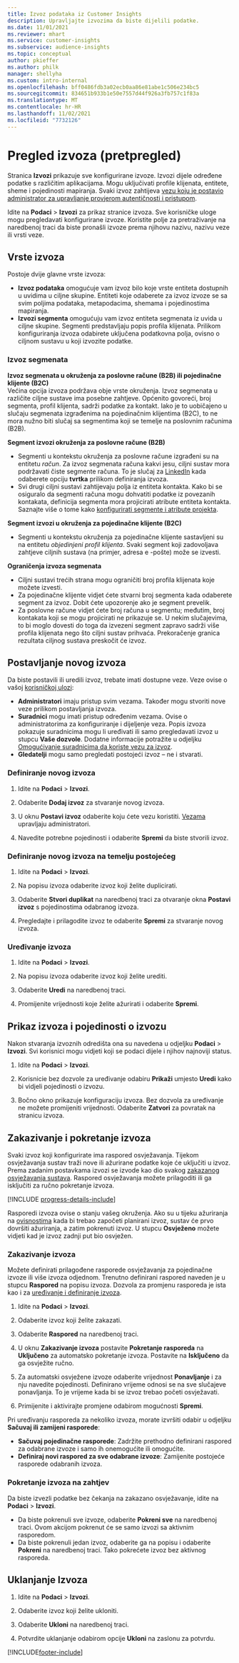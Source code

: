 ```yaml
---
title: Izvoz podataka iz Customer Insights
description: Upravljajte izvozima da biste dijelili podatke.
ms.date: 11/01/2021
ms.reviewer: mhart
ms.service: customer-insights
ms.subservice: audience-insights
ms.topic: conceptual
author: pkieffer
ms.author: philk
manager: shellyha
ms.custom: intro-internal
ms.openlocfilehash: bff0486fdb3a02ecb0aa86e81abe1c506e234bc5
ms.sourcegitcommit: 834651b933b1e50e7557d44f926a3fb757c1f83a
ms.translationtype: MT
ms.contentlocale: hr-HR
ms.lasthandoff: 11/02/2021
ms.locfileid: "7732126"
---
```

# <a name="exports-preview-overview"></a>Pregled izvoza (pretpregled)

Stranica **Izvozi** prikazuje sve konfigurirane izvoze. Izvozi dijele određene podatke s različitim aplikacijama. Mogu uključivati profile klijenata, entitete, sheme i pojedinosti mapiranja. Svaki izvoz zahtijeva [vezu koju je postavio administrator za upravljanje provjerom autentičnosti i pristupom](connections.md).

Idite na **Podaci** > **Izvozi** za prikaz stranice izvoza. Sve korisničke uloge mogu pregledavati konfigurirane izvoze. Koristite polje za pretraživanje na naredbenoj traci da biste pronašli izvoze prema njihovu nazivu, nazivu veze ili vrsti veze.

## <a name="export-types"></a>Vrste izvoza

Postoje dvije glavne vrste izvoza:  

- **Izvoz podataka** omogućuje vam izvoz bilo koje vrste entiteta dostupnih u uvidima u ciljne skupine. Entiteti koje odaberete za izvoz izvoze se sa svim poljima podataka, metapodacima, shemama i pojedinostima mapiranja. 
- **Izvozi segmenta** omogućuju vam izvoz entiteta segmenata iz uvida u ciljne skupine. Segmenti predstavljaju popis profila klijenata. Prilikom konfiguriranja izvoza odabirete uključena podatkovna polja, ovisno o ciljnom sustavu u koji izvozite podatke. 

### <a name="export-segments"></a>Izvoz segmenata

**Izvoz segmenata u okruženja za poslovne račune (B2B) ili pojedinačne klijente (B2C)**  
Većina opcija izvoza podržava obje vrste okruženja. Izvoz segmenata u različite ciljne sustave ima posebne zahtjeve. Općenito govoreći, broj segmenta, profil klijenta, sadrži podatke za kontakt. Iako je to uobičajeno u slučaju segmenata izgrađenima na pojedinačnim klijentima (B2C), to ne mora nužno biti slučaj sa segmentima koji se temelje na poslovnim računima (B2B). 

**Segment izvozi okruženja za poslovne račune (B2B)**  
- Segmenti u kontekstu okruženja za poslovne račune izgrađeni su na entitetu *račun*. Za izvoz segmenata računa kakvi jesu, ciljni sustav mora podržavati čiste segmente računa. To je slučaj za [LinkedIn](export-linkedin-ads.md) kada odaberete opciju **tvrtka** prilikom definiranja izvoza.
- Svi drugi ciljni sustavi zahtijevaju polja iz entiteta kontakta. Kako bi se osiguralo da segmenti računa mogu dohvatiti podatke iz povezanih kontakata, definicija segmenta mora projicirati atribute entiteta kontakta. Saznajte više o tome kako [konfigurirati segmente i atribute projekta](segment-builder.md).

**Segment izvozi u okruženja za pojedinačne klijente (B2C)**  
- Segmenti u kontekstu okruženja za pojedinačne klijente sastavljeni su na entitetu *objedinjeni profil klijenta*. Svaki segment koji zadovoljava zahtjeve ciljnih sustava (na primjer, adresa e -pošte) može se izvesti.

**Ograničenja izvoza segmenata**  
- Ciljni sustavi trećih strana mogu ograničiti broj profila klijenata koje možete izvesti. 
- Za pojedinačne klijente vidjet ćete stvarni broj segmenta kada odaberete segment za izvoz. Dobit ćete upozorenje ako je segment prevelik. 
- Za poslovne račune vidjet ćete broj računa u segmentu; međutim, broj kontakata koji se mogu projicirati ne prikazuje se. U nekim slučajevima, to bi moglo dovesti do toga da izvezeni segment zapravo sadrži više profila klijenata nego što ciljni sustav prihvaća. Prekoračenje granica rezultata ciljnog sustava preskočit će izvoz. 

## <a name="set-up-a-new-export"></a>Postavljanje novog izvoza  
Da biste postavili ili uredili izvoz, trebate imati dostupne veze. Veze ovise o vašoj [korisničkoj ulozi](permissions.md):
- **Administratori** imaju pristup svim vezama. Također mogu stvoriti nove veze prilikom postavljanja izvoza.
- **Suradnici** mogu imati pristup određenim vezama. Ovise o administratorima za konfiguriranje i dijeljenje veza. Popis izvoza pokazuje suradnicima mogu li uređivati ili samo pregledavati izvoz u stupcu **Vaše dozvole**. Dodatne informacije potražite u odjeljku [Omogućivanje suradnicima da koriste vezu za izvoz](connections.md#allow-contributors-to-use-a-connection-for-exports).
- **Gledatelji** mogu samo pregledati postojeći izvoz – ne i stvarati.

### <a name="define-a-new-export"></a>Definiranje novog izvoza

1. Idite na **Podaci** > **Izvozi**.

1. Odaberite **Dodaj izvoz** za stvaranje novog izvoza.

1. U oknu **Postavi izvoz** odaberite koju ćete vezu koristiti. [Vezama](connections.md) upravljaju administratori. 

1. Navedite potrebne pojedinosti i odaberite **Spremi** da biste stvorili izvoz.

### <a name="define-a-new-export-based-on-an-existing-export"></a>Definiranje novog izvoza na temelju postojećeg

1. Idite na **Podaci** > **Izvozi**.

1. Na popisu izvoza odaberite izvoz koji želite duplicirati.

1. Odaberite **Stvori duplikat** na naredbenoj traci za otvaranje okna **Postavi izvoz** s pojedinostima odabranog izvoza.

1. Pregledajte i prilagodite izvoz te odaberite **Spremi** za stvaranje novog izvoza.

### <a name="edit-an-export"></a>Uređivanje izvoza

1. Idite na **Podaci** > **Izvozi**.

1. Na popisu izvoza odaberite izvoz koji želite urediti.

1. Odaberite **Uredi** na naredbenoj traci.

1. Promijenite vrijednosti koje želite ažurirati i odaberite **Spremi**.

## <a name="view-exports-and-export-details"></a>Prikaz izvoza i pojedinosti o izvozu

Nakon stvaranja izvoznih odredišta ona su navedena u odjeljku **Podaci** > **Izvozi**. Svi korisnici mogu vidjeti koji se podaci dijele i njihov najnoviji status.

1. Idite na **Podaci** > **Izvozi**.

1. Korisnicie bez dozvole za uređivanje odabiru **Prikaži** umjesto **Uredi** kako bi vidjeli pojedinosti o izvozu.

1. Bočno okno prikazuje konfiguraciju izvoza. Bez dozvola za uređivanje ne možete promijeniti vrijednosti. Odaberite **Zatvori** za povratak na stranicu izvoza.

## <a name="schedule-and-run-exports"></a>Zakazivanje i pokretanje izvoza

Svaki izvoz koji konfigurirate ima raspored osvježavanja. Tijekom osvježavanja sustav traži nove ili ažurirane podatke koje će uključiti u izvoz. Prema zadanim postavkama izvozi se izvode kao dio svakog [zakazanog osvježavanja sustava](system.md#schedule-tab). Raspored osvježavanja možete prilagoditi ili ga isključiti za ručno pokretanje izvoza.

[!INCLUDE [progress-details-include](../includes/progress-details-pane.md)]

Rasporedi izvoza ovise o stanju vašeg okruženja. Ako su u tijeku ažuriranja na [ovisnostima](system.md#refresh-processes) kada bi trebao započeti planirani izvoz, sustav će prvo dovršiti ažuriranja, a zatim pokrenuti izvoz. U stupcu **Osvježeno** možete vidjeti kad je izvoz zadnji put bio osvježen.

### <a name="schedule-exports"></a>Zakazivanje izvoza

Možete definirati prilagođene rasporede osvježavanja za pojedinačne izvoze ili više izvoza odjednom. Trenutno definirani raspored naveden je u stupcu **Raspored** na popisu izvoza. Dozvola za promjenu rasporeda je ista kao i za [uređivanje i definiranje izvoza](export-destinations.md#set-up-a-new-export). 

1. Idite na **Podaci** > **Izvozi**.

1. Odaberite izvoz koji želite zakazati.

1. Odaberite **Raspored** na naredbenoj traci.

1. U oknu **Zakazivanje izvoza** postavite **Pokretanje rasporeda** na **Uključeno** za automatsko pokretanje izvoza. Postavite na **Isključeno** da ga osvježite ručno.

1. Za automatski osvježene izvoze odaberite vrijednost **Ponavljanje** i za nju navedite pojedinosti. Definirano vrijeme odnosi se na sve slučajeve ponavljanja. To je vrijeme kada bi se izvoz trebao početi osvježavati.

1. Primijenite i aktivirajte promjene odabirom mogućnosti **Spremi**.

Pri uređivanju rasporeda za nekoliko izvoza, morate izvršiti odabir u odjeljku **Sačuvaj ili zamijeni rasporede**:
- **Sačuvaj pojedinačne rasporede**: Zadržite prethodno definirani raspored za odabrane izvoze i samo ih onemogućite ili omogućite.
- **Definiraj novi raspored za sve odabrane izvoze**: Zamijenite postojeće rasporede odabranih izvoza.

### <a name="run-exports-on-demand"></a>Pokretanje izvoza na zahtjev

Da biste izvezli podatke bez čekanja na zakazano osvježavanje, idite na **Podaci** > **Izvozi**.

- Da biste pokrenuli sve izvoze, odaberite **Pokreni sve** na naredbenoj traci. Ovom akcijom pokrenut će se samo izvozi sa aktivnim rasporedom.
- Da biste pokrenuli jedan izvoz, odaberite ga na popisu i odaberite **Pokreni** na naredbenoj traci. Tako pokrećete izvoz bez aktivnog rasporeda. 

## <a name="remove-an-export"></a>Uklanjanje Izvoza

1. Idite na **Podaci** > **Izvozi**.

1. Odaberite izvoz koji želite ukloniti.

1. Odaberite **Ukloni** na naredbenoj traci.

1. Potvrdite uklanjanje odabirom opcije **Ukloni** na zaslonu za potvrdu.


[!INCLUDE[footer-include](../includes/footer-banner.md)]

